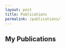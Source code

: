 ```yaml
---
layout: post
title: Publications
permalink: /publications/
---
```


## My Publications
<script src="https://bibbase.org/show?bib=https%3A%2F%2Fbibbase.org%2Fzotero-mypublications%2Fjpkrowe&jsonp=1"></script>
